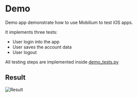 # Demo

Demo app demonstrate how to use Mobilium to test iOS apps.

It implements three tests:
- User login into the app
- User saves the account data
- User logout

All testing steps are implemented inside [demo_tests.py](demo_tests.py)

## Result
![Result](demo.gif)
